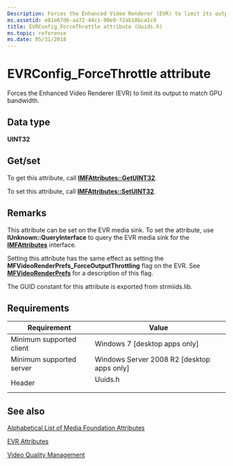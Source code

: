 ```yaml
---
Description: Forces the Enhanced Video Renderer (EVR) to limit its output to match GPU bandwidth.
ms.assetid: e81e67d6-aa72-44c1-90e9-72ab18bca1c9
title: EVRConfig_ForceThrottle attribute (Uuids.h)
ms.topic: reference
ms.date: 05/31/2018
---
```


# EVRConfig\_ForceThrottle attribute

Forces the Enhanced Video Renderer (EVR) to limit its output to match GPU bandwidth.

## Data type

**UINT32**

## Get/set

To get this attribute, call [**IMFAttributes::GetUINT32**](/windows/desktop/api/mfobjects/nf-mfobjects-imfattributes-getuint32).

To set this attribute, call [**IMFAttributes::SetUINT32**](/windows/desktop/api/mfobjects/nf-mfobjects-imfattributes-setuint32).

## Remarks

This attribute can be set on the EVR media sink. To set the attribute, use **IUnknown::QueryInterface** to query the EVR media sink for the [**IMFAttributes**](/windows/desktop/api/mfobjects/nn-mfobjects-imfattributes) interface.

Setting this attribute has the same effect as setting the **MFVideoRenderPrefs\_ForceOutputThrottling** flag on the EVR. See [**MFVideoRenderPrefs**](/windows/desktop/api/evr/ne-evr-mfvideorenderprefs) for a description of this flag.

The GUID constant for this attribute is exported from strmiids.lib.

## Requirements



| Requirement | Value |
|-------------------------------------|------------------------------------------------------------------------------------|
| Minimum supported client<br/> | Windows 7 \[desktop apps only\]<br/>                                         |
| Minimum supported server<br/> | Windows Server 2008 R2 \[desktop apps only\]<br/>                            |
| Header<br/>                   | <dl> <dt>Uuids.h</dt> </dl> |



## See also

<dl> <dt>

[Alphabetical List of Media Foundation Attributes](alphabetical-list-of-media-foundation-attributes.md)
</dt> <dt>

[EVR Attributes](enhanced-video-renderer-attributes.md)
</dt> <dt>

[Video Quality Management](video-quality-management.md)
</dt> </dl>

 

 




